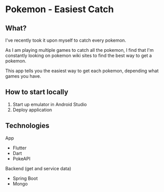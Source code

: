 # Pokemon - Easiest Catch

## What?
I've recently took it upon myself to catch every pokemon.

As I am playing multiple games to catch all the pokemon, I find that I'm constantly looking on pokemon wiki sites to find the best way to get a pokemon.

This app tells you the easiest way to get each pokemon, depending what games you have.

## How to start locally
1. Start up emulator in Android Studio
2. Deploy application


## Technologies
App
- Flutter
- Dart
- PokeAPI

Backend (get and service data)
- Spring Boot
- Mongo
